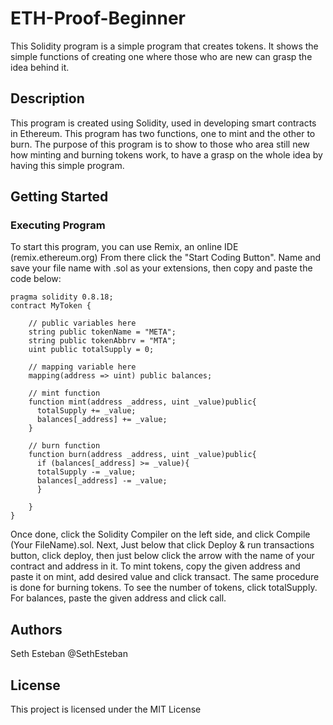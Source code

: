 # ETH-Proof-Beginner
 This Solidity program is a simple program that creates tokens. It shows the simple functions of creating one where those who are new can grasp the idea behind it.

 ## Description
 This program is created using Solidity, used in developing smart contracts in Ethereum. This program has two functions, one to mint and the other to burn. The purpose of this program is to show to those who area still new how minting and burning tokens work, to have a grasp on the whole idea by having this simple program.

 ## Getting Started
 ### Executing Program
 To start this program, you can use Remix, an online IDE (remix.ethereum.org)
 From there click the "Start Coding Button". Name and save your file name with .sol as your extensions, then copy and paste the code below:

```solidity
pragma solidity 0.8.18;
contract MyToken {

    // public variables here
    string public tokenName = "META";
    string public tokenAbbrv = "MTA";
    uint public totalSupply = 0;

    // mapping variable here
    mapping(address => uint) public balances;
    
    // mint function
    function mint(address _address, uint _value)public{
      totalSupply += _value;
      balances[_address] += _value;
    }

    // burn function
    function burn(address _address, uint _value)public{
      if (balances[_address] >= _value){
      totalSupply -= _value;
      balances[_address] -= _value;
      }
    
    }
}

```
Once done, click the Solidity Compiler on the left side, and click Compile (Your FileName).sol. Next, Just below that click Deploy & run transactions button, click deploy, then just below click the arrow with the name of your contract and address in it. To mint tokens, copy the given address and paste it on mint, add desired value and click transact. The same procedure is done for burning tokens. To see the number of tokens, click totalSupply. For balances, paste the given address and click call.

## Authors
Seth Esteban
@SethEsteban

## License
This project is licensed under the MIT License 
